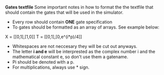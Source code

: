 **Gates textfile**
Some important notes in how to format the the textfile that should contain the gates that will be used in the simulator.

 - Every row should contain **ONE** gate specification
 - To gates should be formatted as an array of arrays. See example below:
 
 X = [[0,1],[1,0]] 
 T = [[0,1],[0,e^(i*p)/4]]
 
 - Whitespaces are not neccesary they will be cut out anyways.
 - The letter **i and e** will be interprested as the complex number i and the mathematical constant e, so don't use them a gatename.
 - Pi should be denoted with a p.
 - For multiplications, always use * sign.
 
 